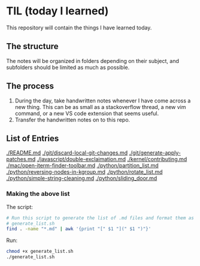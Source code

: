 # TIL (today I learned)
This repository will contain the things I have learned today.

## The structure
The notes will be organized in folders depending on their subject, and subfolders should be limited as much as possible.

## The process
1. During the day, take handwritten notes whenever I have come across a new thing. This can be as small as a stackoverflow thread, a new vim command, or a new VS code extension that seems useful.
1. Transfer the handwritten notes on to this repo.

## List of Entries
[./README.md](./README.md)
[./git/discard-local-git-changes.md](./git/discard-local-git-changes.md)
[./git/generate-apply-patches.md](./git/generate-apply-patches.md)
[./javascript/double-exclaimation.md](./javascript/double-exclaimation.md)
[./kernel/contributing.md](./kernel/contributing.md)
[./mac/open-iterm-finder-toolbar.md](./mac/open-iterm-finder-toolbar.md)
[./python/partition_list.md](./python/partition_list.md)
[./python/reversing-nodes-in-kgroup.md](./python/reversing-nodes-in-kgroup.md)
[./python/rotate_list.md](./python/rotate_list.md)
[./python/simple-string-cleaning.md](./python/simple-string-cleaning.md)
[./python/sliding_door.md](./python/sliding_door.md)

### Making the above list
The script:
```bash
# Run this script to generate the list of .md files and format them as links in markdown
# generate_list.sh
find . -name "*.md" | awk '{print "[" $1 "](" $1 ")"}'
```
Run:
```bash
chmod +x generate_list.sh
./generate_list.sh
```
